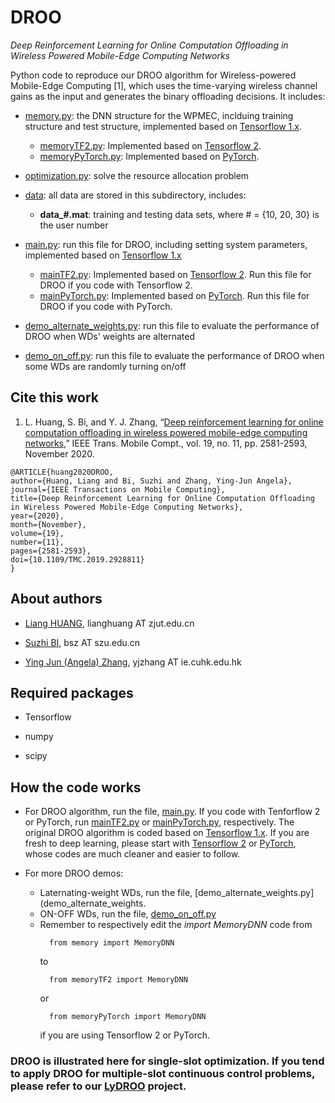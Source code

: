 # DROO

*Deep Reinforcement Learning for Online Computation Offloading in Wireless Powered Mobile-Edge Computing Networks*

Python code to reproduce our DROO algorithm for Wireless-powered Mobile-Edge Computing [1], which uses the time-varying wireless channel gains as the input and generates the binary offloading decisions. It includes:

- [memory.py](memory.py): the DNN structure for the WPMEC, inclduing training structure and test structure, implemented based on [Tensorflow 1.x](https://www.tensorflow.org/install/pip).
  - [memoryTF2.py](memoryTF2.py): Implemented based on [Tensorflow 2](https://www.tensorflow.org/install).
  - [memoryPyTorch.py](memoryPyTorch.py): Implemented based on [PyTorch](https://pytorch.org/get-started/locally/).
- [optimization.py](optimization.py): solve the resource allocation problem

- [data](./data): all data are stored in this subdirectory, includes:

  - **data_#.mat**: training and testing data sets, where # = {10, 20, 30} is the user number

- [main.py](main.py): run this file for DROO, including setting system parameters, implemented based on [Tensorflow 1.x](https://www.tensorflow.org/install/pip)
  - [mainTF2.py](mainTF2.py): Implemented based on [Tensorflow 2](https://www.tensorflow.org/install). Run this file for DROO if you code with Tensorflow 2.
  - [mainPyTorch.py](mainPyTorch.py): Implemented based on [PyTorch](https://pytorch.org/get-started/locally/). Run this file for DROO if you code with PyTorch.

- [demo_alternate_weights.py](demo_alternate_weights.py): run this file to evaluate the performance of DROO when WDs' weights are alternated

- [demo_on_off.py](demo_on_off.py): run this file to evaluate the performance of DROO when some WDs are randomly turning on/off


## Cite this work

1. L. Huang, S. Bi, and Y. J. Zhang, “[Deep reinforcement learning for online computation offloading in wireless powered mobile-edge computing networks](https://ieeexplore.ieee.org/document/8771176),” IEEE Trans. Mobile Compt., vol. 19, no. 11, pp. 2581-2593, November 2020.

```
@ARTICLE{huang2020DROO,  
author={Huang, Liang and Bi, Suzhi and Zhang, Ying-Jun Angela},  
journal={IEEE Transactions on Mobile Computing},   
title={Deep Reinforcement Learning for Online Computation Offloading in Wireless Powered Mobile-Edge Computing Networks},   
year={2020},
month={November},
volume={19},  
number={11},  
pages={2581-2593},  
doi={10.1109/TMC.2019.2928811}
}
```

## About authors

- [Liang HUANG](https://scholar.google.com/citations?user=NifLoZ4AAAAJ), lianghuang AT zjut.edu.cn

- [Suzhi BI](https://scholar.google.com/citations?user=uibqC-0AAAAJ), bsz AT szu.edu.cn

- [Ying Jun (Angela) Zhang](https://scholar.google.com/citations?user=iOb3wocAAAAJ), yjzhang AT ie.cuhk.edu.hk

## Required packages

- Tensorflow

- numpy

- scipy

## How the code works

- For DROO algorithm, run the file, [main.py](main.py). If you code with Tenforflow 2 or PyTorch, run [mainTF2.py](mainTF2.py) or [mainPyTorch.py](mainPyTorch.py), respectively. The original DROO algorithm is coded based on [Tensorflow 1.x](https://www.tensorflow.org/install/pip). If you are fresh to deep learning, please start with [Tensorflow 2](https://www.tensorflow.org/install) or [PyTorch](https://pytorch.org/get-started/locally/), whose codes are much cleaner and easier to follow.

- For more DROO demos:
  - Laternating-weight WDs, run the file, [demo_alternate_weights.py](demo_alternate_weights.
  - ON-OFF WDs, run the file, [demo_on_off.py](demo_on_off.py)
  - Remember to respectively edit the *import MemoryDNN* code from
    ```
      from memory import MemoryDNN
    ```
    to
    ```
      from memoryTF2 import MemoryDNN
    ```
    or
    ```
      from memoryPyTorch import MemoryDNN
    ```
    if you are using Tensorflow 2 or PyTorch. 

### DROO is illustrated here for single-slot optimization. If you tend to apply DROO for multiple-slot continuous control problems, please refer to our [LyDROO](https://github.com/revenol/LyDROO) project.
